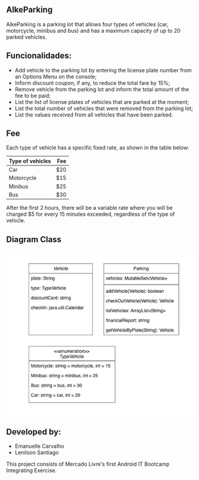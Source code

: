 ## AlkeParking
AlkeParking is a parking lot that allows four types of vehicles (car, motorcycle, minibus and bus)
and has a maximum capacity of up to 20 parked vehicles.

## Funcionalidades:
- Add vehicle to the parking lot by entering the license plate number from an Options Menu on the console;
- Inform discount coupon, if any, to reduce the total fare by 15%;
- Remove vehicle from the parking lot and inform the total amount of the fee to be paid;
- List the list of license plates of vehicles that are parked at the moment;
- List the total number of vehicles that were removed from the parking lot;
- List the values received from all vehicles that have been parked.

## Fee

Each type of vehicle has a specific fixed rate, as shown in the table below:

| Type of vehicles   | Fee |
| ------------------ |----:|
| Car                | $20 |
| Motorcycle         | $15 |
| Minibus            | $25 |
| Bus                | $30 |

After the first 2 hours, there will be a variable rate where you will be charged $5 for every 15 minutes exceeded, regardless of the type of vehicle.
## Diagram Class

![AlkeParkingDiagramClass](AlkeParkingDiagramClass.png)

## Developed by:
- Emanuelle Carvalho
- Lenilson Santiago

This project consists of Mercado Livre's first Android IT Bootcamp Integrating Exercise.